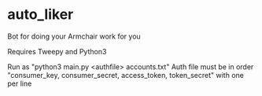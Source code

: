 # auto_liker
Bot for doing your Armchair work for you


Requires Tweepy and Python3

Run as "python3 main.py \<authfile> accounts.txt"
Auth file must be in order "consumer_key, consumer_secret, access_token, token_secret" with one per line 
